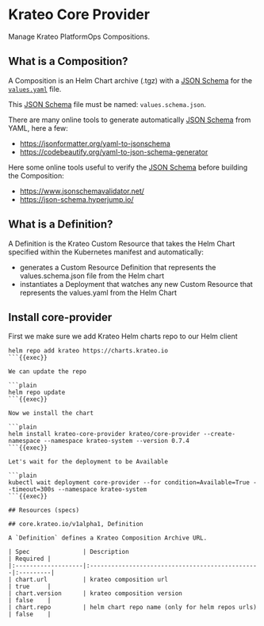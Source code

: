 # Krateo Core Provider

Manage Krateo PlatformOps Compositions.

## What is a Composition?

A Composition is an Helm Chart archive (.tgz) with a [JSON Schema](https://json-schema.org/) for the [`values.yaml`](https://helm.sh/docs/chart_template_guide/values_files/) file.

This [JSON Schema](https://json-schema.org/) file must be named: `values.schema.json`.

There are many online tools to generate automatically [JSON Schema](https://json-schema.org/) from YAML, here a few:

- https://jsonformatter.org/yaml-to-jsonschema
- https://codebeautify.org/yaml-to-json-schema-generator

Here some online tools useful to verify the [JSON Schema](https://json-schema.org/) before building the Composition:

- https://www.jsonschemavalidator.net/
- https://json-schema.hyperjump.io/

## What is a Definition?

A Definition is the Krateo Custom Resource that takes the Helm Chart specified within the Kubernetes manifest and automatically:
- generates a Custom Resource Definition that represents the values.schema.json file from the Helm chart
- instantiates a Deployment that watches any new Custom Resource that represents the values.yaml from the Helm Chart

## Install core-provider
First we make sure we add Krateo Helm charts repo to our Helm client

```plain
helm repo add krateo https://charts.krateo.io
```{{exec}}

We can update the repo

```plain
helm repo update
```{{exec}}

Now we install the chart

```plain
helm install krateo-core-provider krateo/core-provider --create-namespace --namespace krateo-system --version 0.7.4
```{{exec}}

Let's wait for the deployment to be Available

```plain
kubectl wait deployment core-provider --for condition=Available=True --timeout=300s --namespace krateo-system
```{{exec}}

## Resources (specs)

## core.krateo.io/v1alpha1, Definition

A `Definition` defines a Krateo Composition Archive URL.

| Spec               | Description                                     | Required |
|:-------------------|:------------------------------------------------|:---------|
| chart.url          | krateo composition url                          | true     |
| chart.version      | krateo composition version                      | false    |
| chart.repo         | helm chart repo name (only for helm repos urls) | false    |
